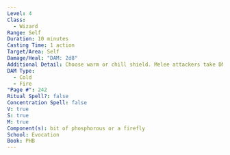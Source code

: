 ```yaml
---
Level: 4
Class:
  - Wizard
Range: Self
Duration: 10 minutes
Casting Time: 1 action
Target/Area: Self
Damage/Heal: "DAM: 2d8"
Additional Detail: Choose warm or chill shield. Melee attackers take DMG. Light out 10 ft./20 ft.
DAM Type:
  - Cold
  - Fire
"Page #": 242
Ritual Spell?: false
Concentration Spell: false
V: true
S: true
M: true
Component(s): bit of phosphorous or a firefly
School: Evocation
Book: PHB
---
```

